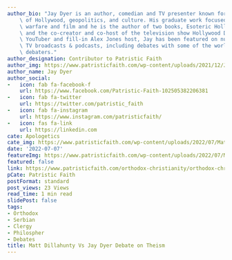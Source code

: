 ```yaml
---
author_bio: "Jay Dyer is an author, comedian and TV presenter known for his deep analysis\
    \ of Hollywood, geopolitics, and culture. His graduate work focused on psychological\
    \ warfare and film and he is the author of two books, Esoteric Hollywood 1 & 2\
    \ and the co-creator and co-host of the television show Hollywood Decoded. A popular\
    \ YouTuber and fill-in Alex Jones host, Jay has been featured on numerous radio,\
    \ TV broadcasts & podcasts, including debates with some of the world\u2019s top\
    \ debaters."
author_designation: Contributor to Patristic Faith
author_img: https://www.patristicfaith.com/wp-content/uploads/2021/12/Jay-Dyer-Headshot-150x150.webp
author_name: Jay Dyer
author_social:
-   icon: fab fa-facebook-f
    url: https://www.facebook.com/Patristic-Faith-102505382206381
-   icon: fab fa-twitter
    url: https://twitter.com/patristic_faith
-   icon: fab fa-instagram
    url: https://www.instagram.com/patristicfaith/
-   icon: fas fa-link
    url: https://linkedin.com
cate: Apologetics
cate_img: https://www.patristicfaith.com/wp-content/uploads/2022/07/Matt-Dillahunty-Vs-Jay-Dyer-Debate-on-Theism.png
date: '2022-07-07'
featureImg: https://www.patristicfaith.com/wp-content/uploads/2022/07/Matt-Dillahunty-Vs-Jay-Dyer-Debate-on-Theism.png
featured: false
link: https://www.patristicfaith.com/orthodox-christianity/orthodox-christian-apologetics/matt-dillahunty-vs-jay-dyer-debate-on-theism/
pCate: Patristic Faith
postFormat: standard
post_views: 23 Views
read_time: 1 min read
slidePost: false
tags:
- Orthodox
- Serbian
- Clergy
- Philospher
- Debates
title: Matt Dillahunty Vs Jay Dyer Debate on Theism
---
```

